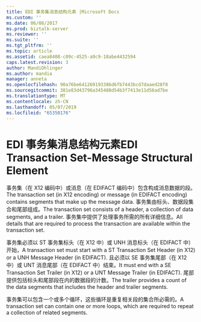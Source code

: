 ```yaml
---
title: EDI 事务集消息结构元素 |Microsoft Docs
ms.custom: ''
ms.date: 06/08/2017
ms.prod: biztalk-server
ms.reviewer: ''
ms.suite: ''
ms.tgt_pltfrm: ''
ms.topic: article
ms.assetid: caea8408-c09c-4525-a9c9-18abe4432594
caps.latest.revision: 3
author: MandiOhlinger
ms.author: mandia
manager: anneta
ms.openlocfilehash: 90a76be641269193386d6fb7443bcd7daaed28f8
ms.sourcegitcommit: 381e83d43796a345488d54b3f7413e11d56ad7be
ms.translationtype: MT
ms.contentlocale: zh-CN
ms.lasthandoff: 05/07/2019
ms.locfileid: "65350176"
---
```

# <a name="edi-transaction-set-message-structural-element"></a><span data-ttu-id="6d696-102">EDI 事务集消息结构元素</span><span class="sxs-lookup"><span data-stu-id="6d696-102">EDI Transaction Set-Message Structural Element</span></span>
<span data-ttu-id="6d696-103">事务集（在 X12 编码中）或消息（在 EDIFACT 编码中）包含构成消息数据的段。</span><span class="sxs-lookup"><span data-stu-id="6d696-103">The transaction set (in X12 encoding) or message (in EDIFACT encoding) contains segments that make up the message data.</span></span> <span data-ttu-id="6d696-104">事务集由标头、数据段集合和尾部组成。</span><span class="sxs-lookup"><span data-stu-id="6d696-104">The transaction set consists of a header, a collection of data segments, and a trailer.</span></span> <span data-ttu-id="6d696-105">事务集中提供了处理事务所需的所有详细信息。</span><span class="sxs-lookup"><span data-stu-id="6d696-105">All details that are required to process the transaction are available within the transaction set.</span></span>  
  
 <span data-ttu-id="6d696-106">事务集必须以 ST 事务集标头（在 X12 中）或 UNH 消息标头（在 EDIFACT 中）开始，</span><span class="sxs-lookup"><span data-stu-id="6d696-106">A transaction set must start with a ST Transaction Set Header (in X12) or a UNH Message Header (in EDIFACT).</span></span> <span data-ttu-id="6d696-107">且必须以 SE 事务集尾部（在 X12 中）或 UNT 消息尾部（在 EDIFACT 中）结束。</span><span class="sxs-lookup"><span data-stu-id="6d696-107">It must end with a SE Transaction Set Trailer (in X12) or a UNT Message Trailer (in EDIFACT).</span></span> <span data-ttu-id="6d696-108">尾部提供包括标头和尾部段在内的数据段的计数。</span><span class="sxs-lookup"><span data-stu-id="6d696-108">The trailer provides a count of the data segments that includes the header and trailer segments.</span></span>  
  
 <span data-ttu-id="6d696-109">事务集可以包含一个或多个循环，这些循环是重复相关段的集合所必需的。</span><span class="sxs-lookup"><span data-stu-id="6d696-109">A transaction set can contain one or more loops, which are required to repeat a collection of related segments.</span></span>